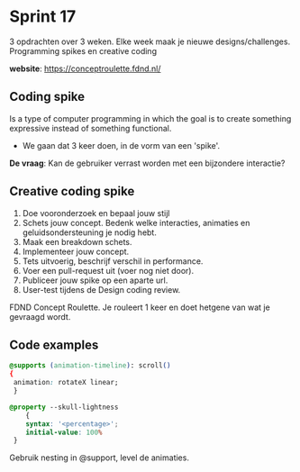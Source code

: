 # Sprint 17
3 opdrachten over 3 weken. Elke week maak je nieuwe designs/challenges. 
Programming spikes en creative coding

**website**: https://conceptroulette.fdnd.nl/

## Coding spike
Is a type of computer programming in which the goal is to create something expressive instead of something functional.
- We gaan dat 3 keer doen, in de vorm van een 'spike'. 

**De vraag**: Kan de gebruiker verrast worden met een bijzondere interactie?

## Creative coding spike
1. Doe vooronderzoek en bepaal jouw stijl
2. Schets jouw concept. Bedenk welke interacties, animaties en geluidsondersteuning je nodig hebt. 
3. Maak een breakdown schets.
4. Implementeer jouw concept. 
5. Tets uitvoerig, beschrijf verschil in performance. 
6. Voer een pull-request uit (voer nog niet door). 
7. Publiceer jouw spike op een aparte url. 
8. User-test tijdens de Design coding review. 

FDND Concept Roulette. Je rouleert 1 keer en doet hetgene van wat je gevraagd wordt. 

## Code examples 

```css	
@supports (animation-timeline): scroll()
{
 animation: rotateX linear;
 }

@property --skull-lightness
    {
    syntax: '<percentage>';
    initial-value: 100%
 }
 ```

 Gebruik nesting in @support, level de animaties. 

